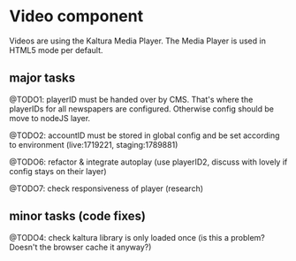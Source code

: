 # Video component

Videos are using the Kaltura Media Player. The Media Player is used in HTML5 mode per default.

## major tasks

@TODO1: playerID must be handed over by CMS. That's where the playerIDs for all newspapers are configured. Otherwise config should be move to nodeJS layer.

@TODO2: accountID must be stored in global config and be set according to environment (live:1719221, staging:1789881)

@TODO6: refactor & integrate autoplay (use playerID2, discuss with lovely if config stays on their layer)

@TODO7: check responsiveness of player (research)

## minor tasks (code fixes)

@TODO4: check kaltura library is only loaded once (is this a problem? Doesn't the browser cache it anyway?)


